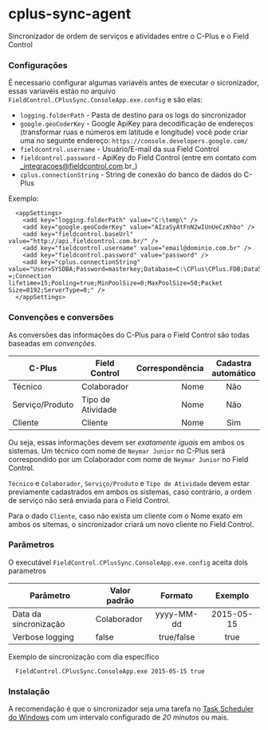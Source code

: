 # cplus-sync-agent

Sincronizador de ordem de serviços e atividades entre o C-Plus e o Field Control

### Configurações

É necessario configurar algumas variavéis antes de executar o sicronizador, essas variavéis estáo no arquivo ```FieldControl.CPlusSync.ConsoleApp.exe.config``` e são elas:

  - ```logging.folderPath``` - Pasta de destino para os logs do sincronizador
  - ```google.geoCoderKey``` - Google ApiKey para decodificação de endereços (transformar ruas e números em latitude e longitude) 
    você pode criar uma no seguinte endereço: `https://console.developers.google.com/`
  - ```fieldcontrol.username``` - Usuário/E-mail da sua Field Control
  - ```fieldcontrol.password``` - ApiKey do Field Control (entre em contato com _integracoes@fieldcontrol.com.br_) 
  - ```cplus.connectionString``` - String de conexão do banco de dados do C-Plus

Exemplo:

```
  <appSettings>
    <add key="logging.folderPath" value="C:\temp\" />
    <add key="google.geoCoderKey" value="AIzaSyAtFnN2wIUnUeCzKhbo" />
    <add key="fieldcontrol.baseUrl" value="http://api.fieldcontrol.com.br/" />
    <add key="fieldcontrol.username" value="email@dominio.com.br" />
    <add key="fieldcontrol.password" value="password" />
    <add key="cplus.connectionString" value="User=SYSDBA;Password=masterkey;Database=C:\CPlus\CPlus.FDB;DataSource=localhost;Port=3050;Dialect=3;Charset=NONE;Role =;Connection lifetime=15;Pooling=true;MinPoolSize=0;MaxPoolSize=50;Packet Size=8192;ServerType=0;" />
  </appSettings>
```

### Convenções e conversões

As conversões das informações do C-Plus para o Field Control são todas baseadas em _convenções_.

| C-Plus        | Field Control | Correspondência | Cadastra automático |
| ------------- | ------------- | ---------------: | :------------------: |
| Técnico       | Colaborador |              Nome | Não |
| Serviço/Produto     | Tipo de Atividade |   Nome | Não |
| Cliente       | Cliente     |    Nome | Sim |

Ou seja, essas informações devem ser *exatamente* *iguais* em ambos os sistemas. Um técnico com nome de `Neymar Junior` no C-Plus será correspondido por um Colaborador com nome de `Neymar Junior` no Field Control.

`Técnico` e `Colaborador`, `Serviço/Produto` e `Tipo de Atividade` devem estar previamente cadastrados em ambos os sistemas, caso contrário, a ordem de serviço não será enviada para o Field Control.

Para o dado `Cliente`, caso não exista um cliente com o Nome exato em ambos os sitemas, o sincronizador criará um novo cliente no Field Control.

### Parâmetros

O executável `FieldControl.CPlusSync.ConsoleApp.exe.config` aceita dois parametros

| Parâmetro        | Valor padrão | Formato | Exemplo |
| ------------- | ------------- | :---------------: | :-------------: |
| Data da sincronização       | Colaborador |              yyyy-MM-dd | 2015-05-15 |
| Verbose logging    | false |   true/false | true |

Exemplo de sincronização com dia específico

```code
  FieldControl.CPlusSync.ConsoleApp.exe 2015-05-15 true
```

### Instalação

A recomendação é que o sincronizador seja uma tarefa no [Task Scheduler do Windows](https://technet.microsoft.com/en-us/library/cc721931(v=ws.11).aspx) com um intervalo configurado de *20 minutos* ou mais.

